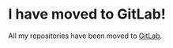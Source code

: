 # I have moved to GitLab! #

All my repositories have been moved to [GitLab](https://gitlab.com/zisi/anemometer-mastech-ms6252b).

